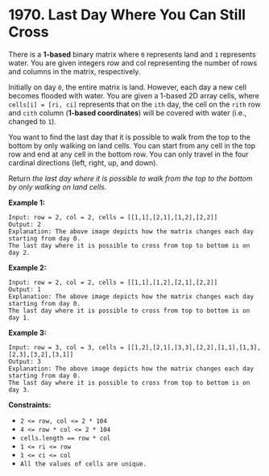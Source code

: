 # 1970. Last Day Where You Can Still Cross

There is a **1-based** binary matrix where `0` represents land and `1` represents water. You are given integers row and col representing the number of rows and columns in the matrix, respectively.

Initially on day `0`, the entire matrix is land. However, each day a new cell becomes flooded with water. You are given a 1-based 2D array cells, where `cells[i] = [ri, ci]` represents that on the `ith` day, the cell on the `rith` row and `cith` column (**1-based coordinates**) will be covered with water (i.e., changed to `1`).

You want to find the last day that it is possible to walk from the top to the bottom by only walking on land cells. You can start from any cell in the top row and end at any cell in the bottom row. You can only travel in the four cardinal directions (left, right, up, and down).

Return *the last day where it is possible to walk from the top to the bottom by only walking on land cells*.
 
**Example 1:**

```
Input: row = 2, col = 2, cells = [[1,1],[2,1],[1,2],[2,2]]
Output: 2
Explanation: The above image depicts how the matrix changes each day starting from day 0.
The last day where it is possible to cross from top to bottom is on day 2.
```

**Example 2:**

```
Input: row = 2, col = 2, cells = [[1,1],[1,2],[2,1],[2,2]]
Output: 1
Explanation: The above image depicts how the matrix changes each day starting from day 0.
The last day where it is possible to cross from top to bottom is on day 1.
```

**Example 3:**

```
Input: row = 3, col = 3, cells = [[1,2],[2,1],[3,3],[2,2],[1,1],[1,3],[2,3],[3,2],[3,1]]
Output: 3
Explanation: The above image depicts how the matrix changes each day starting from day 0.
The last day where it is possible to cross from top to bottom is on day 3.
``` 

**Constraints:**

- `2 <= row, col <= 2 * 104`
- `4 <= row * col <= 2 * 104`
- `cells.length == row * col`
- `1 <= ri <= row`
- `1 <= ci <= col`
- `All the values of cells are unique.`
